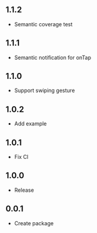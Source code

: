 ## 1.1.2
- Semantic coverage test
 
## 1.1.1
- Semantic notification for onTap
 
## 1.1.0
- Support swiping gesture
 
## 1.0.2
- Add example
 
## 1.0.1
- Fix CI
 
## 1.0.0
- Release
 
## 0.0.1
- Create package